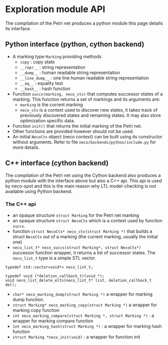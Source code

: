 # Exploration module API #

The compilation of the Petri net produces a python module this page details its interface.

## Python interface (python, cython backend) ##
  * A marking type `Marking` providing methods
    * `copy` : copy state
    * `__repr__` : string representation
    * `__dump__` : human readable string representation
    * `__line_dump__` : one line human readable string representation
    * `__eq__` : equality test
    * `__hash__` : hash function
  * Function `succs(marking, neco_ctx)` that computes successor states of a marking. This function returns a set of markings and its arguments are:
    * `marking` is the current marking
    * `neco_ctx` is a context used to discover new states, it takes track of previously discovered states and remaining states. It may also store optimization specific data.
  * Function `init()` that returns the initial marking of the Petri net.
  * Other functions are provided however should not be used.
  * An initial `NecoCtx` object (neco context) can be built using its constructor without arguments. Refer to file `neco/backends/python/include.py` for more details.


## C++ interface (cython backend) ##

The compilation of the Petri net using the Cython backend also produces a python module with the interface above but also a C++ api. This api is used by neco-spot and this is the main reason why LTL model-checking is not available using Python backend.

### The C++ api ###
  * an opaque structure `struct Marking` for the Petri net marking
  * an opaque structure `struct NecoCtx` which is a context used by function `succs`.
  * function `struct NecoCtx* neco_ctx(struct Marking *)` that builds a struct `NecoCtx` out of a marking (the current marking, usually the initial one)
  * `neco_list_t* neco_succs(struct Marking*, struct NecoCtx*)` successor function wrapper, it returns a list of successor states. The `neco_list_t` type is a simple STL vector.
```
typedef std::vector<void*> neco_list_t;

typedef void (*deletion_callback_t)(void *);
void neco_list_delete_elts(neco_list_t* list, deletion_callback_t del);
```

  * `char* neco_marking_dump(struct Marking *)` a wrapper for marking dump function.
  * `struct Marking* neco_marking_copy(struct Marking *)` a wrapper for marking copy function
  * `int neco_marking_compare(struct Marking *, struct Marking *)` :  a wrapper for marking compare function
  * `int neco_marking_hash(struct Marking *)` :  a wrapper for marking hash function
  * `struct Marking *neco_init(void)` : a wrapper for function init